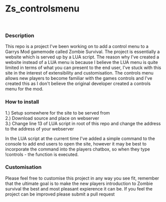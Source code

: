 # Zs_controlsmenu
<br/>
<h3> Description </h3>
This repo is a project I've been working on to add a control menu to a Garrys Mod gamemode called Zombie Survival. 
The project is essentially a website which is served up by a LUA script. The reason why I've created a website instead of a LUA
menu is because I believe the LUA menu is quite limited in terms of what you can present to the end user, I've stuck with this
site in the interest of extensibility and customisation. The controls menu allows new players to become 
familiar with the games controls and I've created this as I don't believe the original developer created a controls menu for the mod.

<h3> How to install </h3>
1.) Setup somewhere for the site to be served from <br/>
2.) Download source and place on webserver<br/>
3.) Change line 13 of LUA script in root of this repo and change the address to the address of your webserver<br/>

In the LUA script at the current time I've added a simple command to the console to add end users to open the site, however it
may be best to incorporate the command into the players chatbox, so when they type !controls - the function is executed. 

<h3> Customisation</h3>
Please feel free to customise this project in any way you see fit, remember that the ultimate goal is to make the new players
introduction to Zombie survival the best and most pleasant expierence it can be. If you feel the project can be improved please submit 
a pull request
